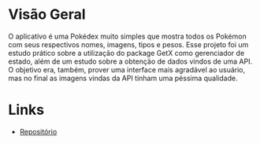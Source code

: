 # Visão Geral

O aplicativo é uma Pokédex muito simples que mostra todos os Pokémon com seus respectivos nomes, imagens, tipos e pesos. Esse projeto foi um estudo prático sobre a utilização do package GetX como gerenciador de estado, além de um estudo sobre a obtenção de dados vindos de uma API. O objetivo era, também, prover uma interface mais agradável ao usuário, mas no final as imagens vindas da API tinham uma péssima qualidade.

# Links

* [Repositório](https://github.com/Rafael-N-Moura/Pokedex)
